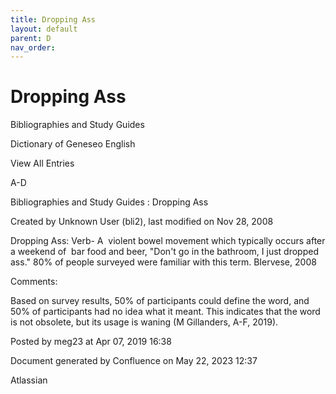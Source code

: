 ```yaml
---
title: Dropping Ass
layout: default
parent: D
nav_order:
---
```


# Dropping Ass

Bibliographies and Study Guides

Dictionary of Geneseo English

View All Entries

A-D

Bibliographies and Study Guides : Dropping Ass

Created by  Unknown User (bli2), last modified on Nov 28, 2008

Dropping Ass: Verb- A  violent bowel movement which typically occurs after a weekend of  bar food and beer, &quot;Don't go in the bathroom, I just dropped ass.&quot; 80% of people surveyed were familiar with this term. BIervese, 2008 

Comments:

Based on survey results, 50% of participants could define the word, and 50% of participants had no idea what it meant. This indicates that the word is not obsolete, but its usage is waning (M Gillanders, A-F, 2019).

Posted by meg23 at Apr 07, 2019 16:38

Document generated by Confluence on May 22, 2023 12:37

Atlassian
